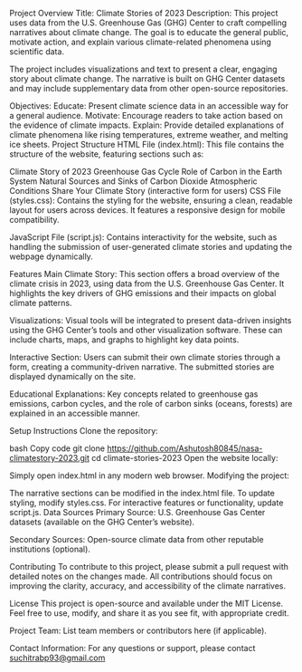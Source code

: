 Project Overview
Title: Climate Stories of 2023
Description:
This project uses data from the U.S. Greenhouse Gas (GHG) Center to craft compelling narratives about climate change. The goal is to educate the general public, motivate action, and explain various climate-related phenomena using scientific data.

The project includes visualizations and text to present a clear, engaging story about climate change. The narrative is built on GHG Center datasets and may include supplementary data from other open-source repositories.

Objectives:
Educate: Present climate science data in an accessible way for a general audience.
Motivate: Encourage readers to take action based on the evidence of climate impacts.
Explain: Provide detailed explanations of climate phenomena like rising temperatures, extreme weather, and melting ice sheets.
Project Structure
HTML File (index.html):
This file contains the structure of the website, featuring sections such as:

Climate Story of 2023
Greenhouse Gas Cycle
Role of Carbon in the Earth System
Natural Sources and Sinks of Carbon Dioxide
Atmospheric Conditions
Share Your Climate Story (interactive form for users)
CSS File (styles.css):
Contains the styling for the website, ensuring a clean, readable layout for users across devices. It features a responsive design for mobile compatibility.

JavaScript File (script.js):
Contains interactivity for the website, such as handling the submission of user-generated climate stories and updating the webpage dynamically.

Features
Main Climate Story:
This section offers a broad overview of the climate crisis in 2023, using data from the U.S. Greenhouse Gas Center. It highlights the key drivers of GHG emissions and their impacts on global climate patterns.

Visualizations:
Visual tools will be integrated to present data-driven insights using the GHG Center’s tools and other visualization software. These can include charts, maps, and graphs to highlight key data points.

Interactive Section:
Users can submit their own climate stories through a form, creating a community-driven narrative. The submitted stories are displayed dynamically on the site.

Educational Explanations:
Key concepts related to greenhouse gas emissions, carbon cycles, and the role of carbon sinks (oceans, forests) are explained in an accessible manner.

Setup Instructions
Clone the repository:

bash
Copy code
git clone https://github.com/Ashutosh80845/nasa-climatestory-2023.git
cd climate-stories-2023
Open the website locally:

Simply open index.html in any modern web browser.
Modifying the project:

The narrative sections can be modified in the index.html file.
To update styling, modify styles.css.
For interactive features or functionality, update script.js.
Data Sources
Primary Source:
U.S. Greenhouse Gas Center datasets (available on the GHG Center’s website).

Secondary Sources:
Open-source climate data from other reputable institutions (optional).

Contributing
To contribute to this project, please submit a pull request with detailed notes on the changes made. All contributions should focus on improving the clarity, accuracy, and accessibility of the climate narratives.

License
This project is open-source and available under the MIT License. Feel free to use, modify, and share it as you see fit, with appropriate credit.

Project Team:
List team members or contributors here (if applicable).

Contact Information:
For any questions or support, please contact suchitrabp93@gmail.com

